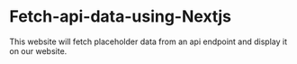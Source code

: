 # Fetch-api-data-using-Nextjs
This website will fetch placeholder data from an api endpoint and display it on our website. 
